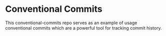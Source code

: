 # Conventional Commits

This conventional-commits repo serves as an example of usage conventional commits which are a powerful tool for tracking commit history.
